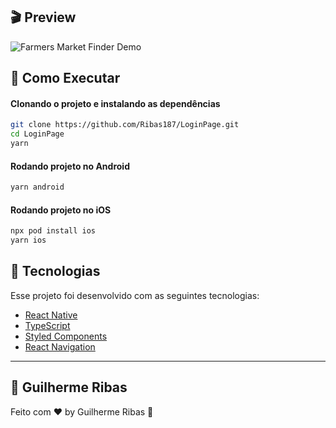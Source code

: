 ## 🎬 Preview
![Farmers Market Finder Demo](assets/demo.gif)

## 🔖 Como Executar
#### Clonando o projeto e instalando as dependências
```sh
git clone https://github.com/Ribas187/LoginPage.git
cd LoginPage
yarn
```
#### Rodando projeto no Android
```sh
yarn android
```
#### Rodando projeto no iOS
```sh
npx pod install ios
yarn ios
```

## :rocket: Tecnologias

Esse projeto foi desenvolvido com as seguintes tecnologias:

- [React Native](https://facebook.github.io/react-native/)
- [TypeScript](https://www.typescriptlang.org)
- [Styled Components](https://styled-components.com)
- [React Navigation](https://reactnavigation.org)

---
## :memo: Guilherme Ribas
Feito com ♥ by Guilherme Ribas :wave:
